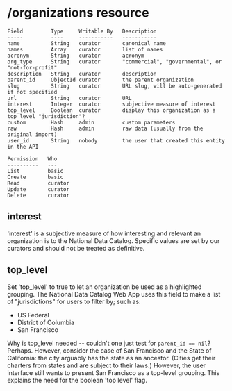 # /organizations resource

    Field         Type     Writable By   Description
    -----         ----     -----------   -----------
    name          String   curator       canonical name
    names         Array    curator       list of names
    acronym       String   curator       acronym
    org_type      String   curator       "commercial", "governmental", or "not-for-profit"
    description   String   curator       description
    parent_id     ObjectId curator       the parent organization
    slug          String   curator       URL slug, will be auto-generated if not specified
    url           String   curator       URL
    interest      Integer  curator       subjective measure of interest
    top_level     Boolean  curator       display this organization as a top level "jurisdiction"?
    custom        Hash     admin         custom parameters
    raw           Hash     admin         raw data (usually from the original import)
    user_id       String   nobody        the user that created this entity in the API

    Permission   Who
    ----------   ---
    List         basic
    Create       basic
    Read         curator
    Update       curator
    Delete       curator

## interest

'interest' is a subjective measure of how interesting and relevant an organization is to the National Data Catalog. Specific values are set by our curators and should not be treated as definitive.

## top_level

Set 'top_level' to true to let an organization be used as a highlighted grouping. The National Data Catalog Web App uses this field to make a list of "jurisdictions" for users to filter by; such as:

  * US Federal
  * District of Columbia
  * San Francisco

Why is top_level needed -- couldn't one just test for `parent_id == nil`? Perhaps. However, consider the case of San Francisco and the State of California: the city arguably has the state as an ancestor. (Cities get their charters from states and are subject to their laws.) However, the user interface still wants to present San Francisco as a top-level grouping. This explains the need for the boolean 'top level' flag.
